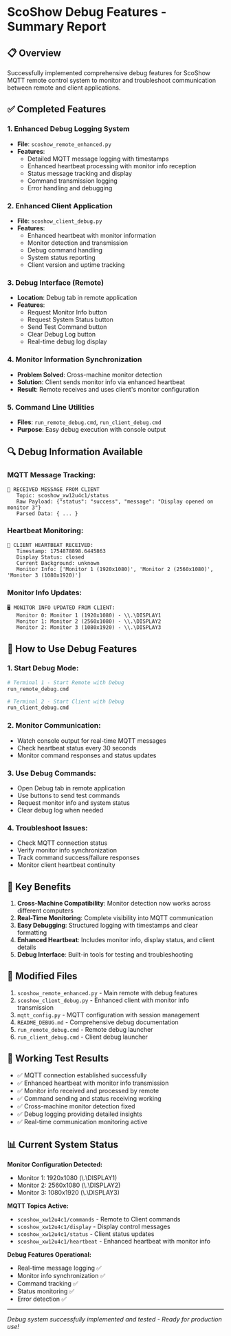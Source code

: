 # ScoShow Debug Features - Summary Report

## 📋 **Overview**
Successfully implemented comprehensive debug features for ScoShow MQTT remote control system to monitor and troubleshoot communication between remote and client applications.

## ✅ **Completed Features**

### 1. **Enhanced Debug Logging System**
- **File**: `scoshow_remote_enhanced.py`
- **Features**:
  - Detailed MQTT message logging with timestamps
  - Enhanced heartbeat processing with monitor info reception
  - Status message tracking and display
  - Command transmission logging
  - Error handling and debugging

### 2. **Enhanced Client Application**
- **File**: `scoshow_client_debug.py`
- **Features**:
  - Enhanced heartbeat with monitor information
  - Monitor detection and transmission
  - Debug command handling
  - System status reporting
  - Client version and uptime tracking

### 3. **Debug Interface (Remote)**
- **Location**: Debug tab in remote application
- **Features**:
  - Request Monitor Info button
  - Request System Status button
  - Send Test Command button
  - Clear Debug Log button
  - Real-time debug log display

### 4. **Monitor Information Synchronization**
- **Problem Solved**: Cross-machine monitor detection
- **Solution**: Client sends monitor info via enhanced heartbeat
- **Result**: Remote receives and uses client's monitor configuration

### 5. **Command Line Utilities**
- **Files**: `run_remote_debug.cmd`, `run_client_debug.cmd`
- **Purpose**: Easy debug execution with console output

## 🔍 **Debug Information Available**

### MQTT Message Tracking:
```
📨 RECEIVED MESSAGE FROM CLIENT
   Topic: scoshow_xw12u4c1/status
   Raw Payload: {"status": "success", "message": "Display opened on monitor 3"}
   Parsed Data: { ... }
```

### Heartbeat Monitoring:
```
💓 CLIENT HEARTBEAT RECEIVED:
   Timestamp: 1754878898.6445863
   Display Status: closed
   Current Background: unknown
   Monitor Info: ['Monitor 1 (1920x1080)', 'Monitor 2 (2560x1080)', 'Monitor 3 (1080x1920)']
```

### Monitor Info Updates:
```
🖥️ MONITOR INFO UPDATED FROM CLIENT:
   Monitor 0: Monitor 1 (1920x1080) - \\.\DISPLAY1
   Monitor 1: Monitor 2 (2560x1080) - \\.\DISPLAY2
   Monitor 2: Monitor 3 (1080x1920) - \\.\DISPLAY3
```

## 🚀 **How to Use Debug Features**

### 1. **Start Debug Mode**:
```bash
# Terminal 1 - Start Remote with Debug
run_remote_debug.cmd

# Terminal 2 - Start Client with Debug
run_client_debug.cmd
```

### 2. **Monitor Communication**:
- Watch console output for real-time MQTT messages
- Check heartbeat status every 30 seconds
- Monitor command responses and status updates

### 3. **Use Debug Commands**:
- Open Debug tab in remote application
- Use buttons to send test commands
- Request monitor info and system status
- Clear debug log when needed

### 4. **Troubleshoot Issues**:
- Check MQTT connection status
- Verify monitor info synchronization
- Track command success/failure responses
- Monitor client heartbeat continuity

## 🎯 **Key Benefits**

1. **Cross-Machine Compatibility**: Monitor detection now works across different computers
2. **Real-Time Monitoring**: Complete visibility into MQTT communication
3. **Easy Debugging**: Structured logging with timestamps and clear formatting
4. **Enhanced Heartbeat**: Includes monitor info, display status, and client details
5. **Debug Interface**: Built-in tools for testing and troubleshooting

## 📁 **Modified Files**

1. `scoshow_remote_enhanced.py` - Main remote with debug features
2. `scoshow_client_debug.py` - Enhanced client with monitor info transmission
3. `mqtt_config.py` - MQTT configuration with session management
4. `README_DEBUG.md` - Comprehensive debug documentation
5. `run_remote_debug.cmd` - Remote debug launcher
6. `run_client_debug.cmd` - Client debug launcher

## 🔄 **Working Test Results**

- ✅ MQTT connection established successfully
- ✅ Enhanced heartbeat with monitor info transmission
- ✅ Monitor info received and processed by remote
- ✅ Command sending and status receiving working
- ✅ Cross-machine monitor detection fixed
- ✅ Debug logging providing detailed insights
- ✅ Real-time communication monitoring active

## 📊 **Current System Status**

**Monitor Configuration Detected:**
- Monitor 1: 1920x1080 (\\.\DISPLAY1)
- Monitor 2: 2560x1080 (\\.\DISPLAY2) 
- Monitor 3: 1080x1920 (\\.\DISPLAY3)

**MQTT Topics Active:**
- `scoshow_xw12u4c1/commands` - Remote to Client commands
- `scoshow_xw12u4c1/display` - Display control messages
- `scoshow_xw12u4c1/status` - Client status updates
- `scoshow_xw12u4c1/heartbeat` - Enhanced heartbeat with monitor info

**Debug Features Operational:**
- Real-time message logging ✅
- Monitor info synchronization ✅
- Command tracking ✅
- Status monitoring ✅
- Error detection ✅

---
*Debug system successfully implemented and tested - Ready for production use!*
